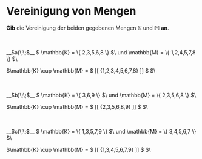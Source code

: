 <!--
version:  0.0.1

language: de

@style
main > *:not(:last-child) {
  margin-bottom: 3rem;
}

input {
    text-align: center;
}

.flex-container {
    display: flex;
    flex-wrap: wrap;
    align-items: stretch;
    gap: 20px;
}

.flex-child {
    flex: 1;
    min-width: 350px;
    margin-right: 20px;
}

@media (max-width: 400px) {
    .flex-child {
        flex: 100%;
        margin-right: 0;
    }
}
@end

formula: \carry   \textcolor{red}{\scriptsize #1}
formula: \digit   \rlap{\carry{#1}}\phantom{#2}#2
formula: \permil  \text{‰}

import: https://raw.githubusercontent.com/LiaTemplates/Tikz-Jax/main/README.md

script: https://cdn.jsdelivr.net/gh/LiaTemplates/Tikz-Jax@main/dist/index.js


tags: Mengen, Vereinigung, sehr leicht, sehr niedrig, Angeben

comment: Gib die vereinigte Menge an.

author: Martin Lommatzsch

-->




# Vereinigung von Mengen

**Gib** die Vereinigung der beiden gegebenen Mengen $\mathbb{K}$ und $\mathbb{M}$ **an**.

<br>

<br>
__$a)\;\;$__ $ \mathbb{K} = \{ 2,3,5,6,8 \} $\ und \mathbb{M} = \{ 1,2,4,5,7,8 \} $\

$\mathbb{K} \cup \mathbb{M} =  $ [[   {1,2,3,4,5,6,7,8}   ]] $  $\ 

<br>
<br>
__$b)\;\;$__ $  \mathbb{K} = \{ 3,6,9 \} $\ und \mathbb{M} = \{ 2,3,5,6,8 \} $\

$\mathbb{K} \cup \mathbb{M} =  $ [[      {2,3,5,6,8,9}    ]] $  $\ 

<br>
<br>
__$c)\;\;$__ $  \mathbb{K} = \{ 1,3,5,7,9 \} $\ und \mathbb{M} = \{ 3,4,5,6,7 \} $\

$\mathbb{K} \cup \mathbb{M} =  $ [[   {1,3,4,5,6,7,9}     ]] $  $\ 




